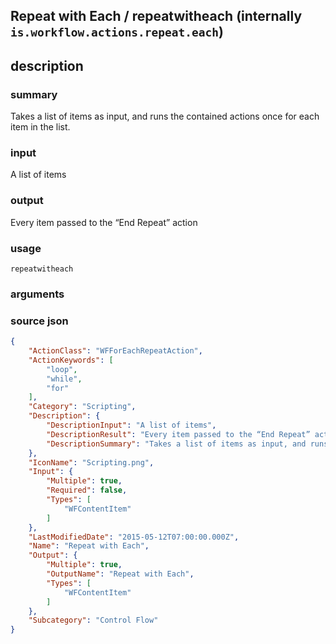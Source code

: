 
## Repeat with Each / repeatwitheach (internally `is.workflow.actions.repeat.each`)



## description
### summary
Takes a list of items as input, and runs the contained actions once for each item in the list.

### input
A list of items

### output
Every item passed to the “End Repeat” action

### usage
`repeatwitheach `

### arguments


### source json

```json
{
	"ActionClass": "WFForEachRepeatAction",
	"ActionKeywords": [
		"loop",
		"while",
		"for"
	],
	"Category": "Scripting",
	"Description": {
		"DescriptionInput": "A list of items",
		"DescriptionResult": "Every item passed to the “End Repeat” action",
		"DescriptionSummary": "Takes a list of items as input, and runs the contained actions once for each item in the list."
	},
	"IconName": "Scripting.png",
	"Input": {
		"Multiple": true,
		"Required": false,
		"Types": [
			"WFContentItem"
		]
	},
	"LastModifiedDate": "2015-05-12T07:00:00.000Z",
	"Name": "Repeat with Each",
	"Output": {
		"Multiple": true,
		"OutputName": "Repeat with Each",
		"Types": [
			"WFContentItem"
		]
	},
	"Subcategory": "Control Flow"
}
```
